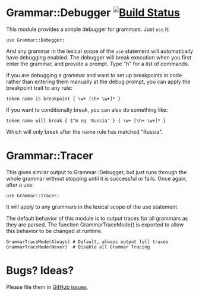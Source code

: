 # Grammar::Debugger [![Build Status](https://travis-ci.org/jnthn/grammar-debugger.svg?branch=master)](https://travis-ci.org/jnthn/grammar-debugger)
This module provides a simple debugger for grammars. Just `use` it:

    use Grammar::Debugger;

And any grammar in the lexical scope of the `use` statement will
automatically have debugging enabled. The debugger will break
execution when you first enter the grammar, and provide a prompt.
Type "h" for a list of commands.

If you are debugging a grammar and want to set up breakpoints in
code rather than entering them manually at the debug prompt, you
can apply the breakpoint trait to any rule:

    token name is breakpoint { \w+ [\h+ \w+]* }

If you want to conditionally break, you can also do something like:

    token name will break { $^m eq 'Russia' } { \w+ [\h+ \w+]* }

Which will only break after the name rule has matched "Russia".

# Grammar::Tracer
This gives similar output to Grammar::Debugger, but just runs through
the whole grammar without stopping until it is successful or fails.
Once again, after a use:

    use Grammar::Tracer;

It will apply to any grammars in the lexical scope of the use statement.

The default behavior of this module is to output traces for all grammars as they are parsed.  The function GrammarTraceMode() is exported to allow this behavior to be changed at runtime.

    GrammarTraceMode(Always) # Default, always output full traces
    GrammarTraceMode(Never)  # Disable all Grammar Tracing

# Bugs? Ideas?
Please file them in [GitHub issues](https://github.com/jnthn/grammar-debugger/issues).
